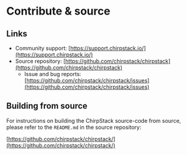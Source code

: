# Contribute & source

## Links

- Community support: [https://support.chirpstack.io/](https://support.chirpstack.io/)
- Source repository: [https://github.com/chirpstack/chirpstack](https://github.com/chirpstack/chirpstack)
  - Issue and bug reports: [https://github.com/chirpstack/chirpstack/issues](https://github.com/chirpstack/chirpstack/issues)

## Building from source

For instructions on building the ChirpStack source-code from source,
please refer to the `README.md` in the source repository:

[https://github.com/chirpstack/chirpstack/](https://github.com/chirpstack/chirpstack/)
